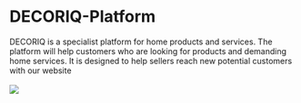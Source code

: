 # DECORIQ-Platform
DECORIQ is a specialist platform for home products and services. The platform will help customers who are looking for products and demanding home services. It is designed to help sellers reach new potential customers with our website<br /><br />
<img src="https://i.imgur.com/lasRs6i.jpg" />
